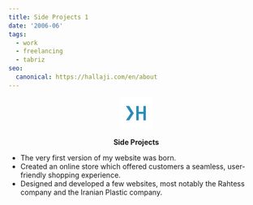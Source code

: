 ```yaml
---
title: Side Projects 1
date: '2006-06'
tags:
  - work
  - freelancing
  - tabriz
seo:
  canonical: https://hallaji.com/en/about
---
```

<p align='center'>
  <img src='/assets/fav/white.svg' height='64' />
</p>
<p align='center'>
  <b>Side Projects</b>
</p>

* The very first version of my website was born.
* Created an online store which offered customers a seamless, user-friendly shopping experience.
* Designed and developed a few websites, most notably the Rahtess company and the Iranian Plastic company.
